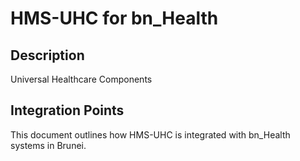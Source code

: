 # HMS-UHC for bn_Health

## Description

Universal Healthcare Components

## Integration Points

This document outlines how HMS-UHC is integrated with bn_Health systems in Brunei.
